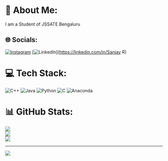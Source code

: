 # 💫 About Me:
I am a Student of JSSATE Bengaluru<br>


## 🌐 Socials:
[![Instagram](https://img.shields.io/badge/Instagram-%23E4405F.svg?logo=Instagram&logoColor=white)](https://instagram.com/san_jay__poojari) [![LinkedIn](https://img.shields.io/badge/LinkedIn-%230077B5.svg?logo=linkedin&logoColor=white)](https://linkedin.com/in/Sanjay R) 

# 💻 Tech Stack:
![C++](https://img.shields.io/badge/c++-%2300599C.svg?style=flat&logo=c%2B%2B&logoColor=white) ![Java](https://img.shields.io/badge/java-%23ED8B00.svg?style=flat&logo=openjdk&logoColor=white) ![Python](https://img.shields.io/badge/python-3670A0?style=flat&logo=python&logoColor=ffdd54) ![C](https://img.shields.io/badge/c-%2300599C.svg?style=flat&logo=c&logoColor=white) ![Anaconda](https://img.shields.io/badge/Anaconda-%2344A833.svg?style=flat&logo=anaconda&logoColor=white)
# 📊 GitHub Stats:
![](https://github-readme-stats.vercel.app/api?username=SanjayR2005&theme=vue-dark&hide_border=false&include_all_commits=true&count_private=true)<br/>
![](https://github-readme-streak-stats.herokuapp.com/?user=SanjayR2005&theme=vue-dark&hide_border=false)<br/>
![](https://github-readme-stats.vercel.app/api/top-langs/?username=SanjayR2005&theme=vue-dark&hide_border=false&include_all_commits=true&count_private=true&layout=compact)

---
[![](https://visitcount.itsvg.in/api?id=SanjayR2005&icon=0&color=4)](https://visitcount.itsvg.in)

<!-- Proudly created with GPRM ( https://gprm.itsvg.in ) -->
